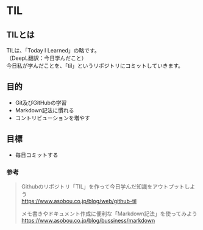 # TIL
## TILとは
TILは、「Today I Learned」の略です。  
（DeepL翻訳：今日学んだこと）  
今日私が学んだことを、「til」というリポジトリにコミットしていきます。  

## 目的
* Git及びGitHubの学習
* Markdown記法に慣れる
* コントリビューションを増やす

## 目標
* 毎日コミットする

### 参考
>Githubのリポジトリ「TIL」を作って今日学んだ知識をアウトプットしよう  
>https://www.asobou.co.jp/blog/web/github-til  
>  
>メモ書きやドキュメント作成に便利な「Markdown記法」を使ってみよう  
>https://www.asobou.co.jp/blog/bussiness/markdown  
